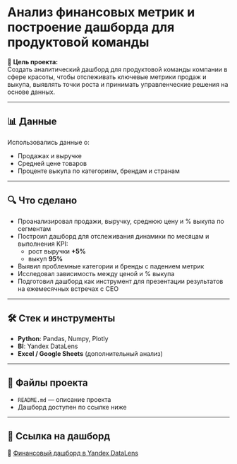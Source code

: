 # Анализ финансовых метрик и построение дашборда для продуктовой команды

📌 **Цель проекта:**  
Создать аналитический дашборд для продуктовой команды компании в сфере красоты, чтобы отслеживать ключевые метрики продаж и выкупа, выявлять точки роста и принимать управленческие решения на основе данных.

---

## 📊 Данные
Использовались данные о:
- Продажах и выручке  
- Средней цене товаров  
- Проценте выкупа по категориям, брендам и странам  

---

## 🔍 Что сделано
- Проанализировал продажи, выручку, среднюю цену и % выкупа по сегментам  
- Построил дашборд для отслеживания динамики по месяцам и выполнения KPI:  
  - рост выручки **+5%**  
  - выкуп **95%**  
- Выявил проблемные категории и бренды с падением метрик  
- Исследовал зависимость между ценой и % выкупа  
- Подготовил дашборд как инструмент для презентации результатов на ежемесячных встречах с CEO  

---

## 🛠️ Стек и инструменты
- **Python**: Pandas, Numpy, Plotly  
- **BI**: Yandex DataLens  
- **Excel / Google Sheets** (дополнительный анализ)  

---

## 📂 Файлы проекта
- `README.md` — описание проекта  
- Дашборд доступен по ссылке ниже  

---

## 📎 Ссылка на дашборд
🔗 [Финансовый дашборд в Yandex DataLens](https://datalens.yandex/g3y2fkdchi5a1)

